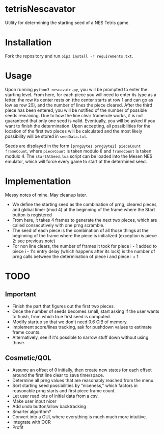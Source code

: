 # tetrisNescavator
Utility for determining the starting seed of a NES Tetris game.

# Installation
Fork the repository and run ``pip3 install -r requirements.txt``.

# Usage
Upon running ``python3 nescavate.py``, you will be prompted to enter the starting level. From here, for each piece you will need to enter its type as a letter, the row its center rests on (the center starts at row 1 and can go as low as row 20), and the number of lines the piece cleared. After the third piece has been entered, you will be notified of the number of possible seeds remaining. Due to how the line clear framerule works, it is not guaranteed that only one seed is valid. Eventually, you will be asked if you want to finish the determination. Upon accepting, all possibilities for the location of the first two pieces will be calculated and the most likely possibility will be stored in ``seedData.txt``.

Seeds are displayed in the form ``[prngByte1 prngByte2] pieceCount frameCount``, where ``pieceCount`` is taken modulo 8 and ``frameCount`` is taken modulo 4. The ``startAtSeed.lua`` script can be loaded into the Mesen NES emulator, which will force every game to start at the determined seed.

# Implementation
Messy notes of mine. May cleanup later.

 - We define the starting seed as the combination of prng, cleared pieces, and global timer (mod 4) at the beginning of the frame where the Start button is registered
 - From here, it takes 4 frames to generate the next two pieces, which are called consecutively with one prng scramble.
 - The seed of each piece is the combination of all those things at the beginning of the frame where the piece is initialized (exception is piece 2: see previous note)
 - For non line clears, the number of frames it took for piece i - 1 added to piece i - 1's entry delay (which happens after its lock) is the number of prng calls between the determination of piece i and piece i + 1

# TODO
## Important
- Finish the part that figures out the first two pieces.
- Once the number of seeds becomes small, start asking if the user wants to finish, from which true first seed is computed.
- Modify startup so that we don't need 0.6 GiB of memory.
- Implement score/lines tracking, ask for pushdown values to estimate frame counts.
- Alternatively, see if it's possible to narrow stuff down without using those.

## Cosmetic/QOL
- Assume an offset of 0 initially, then create new states for each offset around the first line clear to save time/space.
- Determine all prng values that are reasonably reached from the menu.
- Sort starting seed possibilities by "niceness," which factors in reasonable prng starts and first piece frame count.
- Let user read lots of initial data from a csv.
- Make user input nicer
- Add undo button/allow backtracking
- Smarter algorithm?
- Convert into a GUI, where everything is much much more intuitive.
- Integrate with OCR
- Profit
